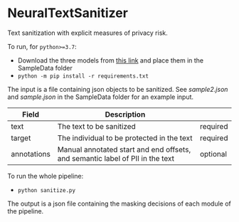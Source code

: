 # NeuralTextSanitizer
Text sanitization with explicit measures of privacy risk.

To run, for ```python>=3.7```:
* Download the three models from [this link](https://drive.google.com/drive/folders/1p9znczAIruZKvUxY0hLRy5YXyj0SfOYk?usp=sharing) and place them in the SampleData folder
* ```python -m pip install -r requirements.txt```

The input is a file containing json objects to be sanitized. See *sample2.json* and *sample.json* in the SampleData folder for an example input.

| Field  | Description | |
| ------------- | ------------- | ------------- |
| text  | The text to be sanitized  | required |
| target  | The individual to be protected in the text | required |
| annotations| Manual annotated start and end offsets, and semantic label of PII in the text | optional |

To run the whole pipeline:
* ```python sanitize.py```

The output is a json file containing the masking decisions of each module of the pipeline.
